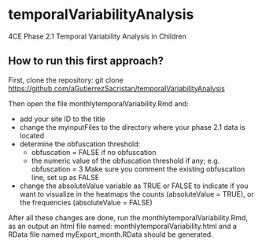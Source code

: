 # temporalVariabilityAnalysis
4CE Phase 2.1 Temporal Variability Analysis in Children

## How to run this first approach?
First, clone the repository: git clone https://github.com/aGutierrezSacristan/temporalVariabilityAnalysis

Then open the file monthlytemporalVariability.Rmd and:
- add your site ID to the title
- change the myinputFiles to the directory where your phase 2.1 data is located
- determine the obfuscation threshold: 
    - obfuscation = FALSE if no obfuscation
    - the numeric value of the obfuscation threshold if any; e.g. obfuscation = 3
    Make sure you comment the existing obfuscation line, set up as FALSE
- change the absoluteValue variable as TRUE or FALSE to indicate if you want to visualize in the heatmaps the counts (absoluteValue = TRUE), or the frequencies (absoluteValue = FALSE)


After all these changes are done, run the monthlytemporalVariability.Rmd, as an output an html file named: monthlytemporalVariability.html and a RData file named myExport_month.RData should be generated. 



